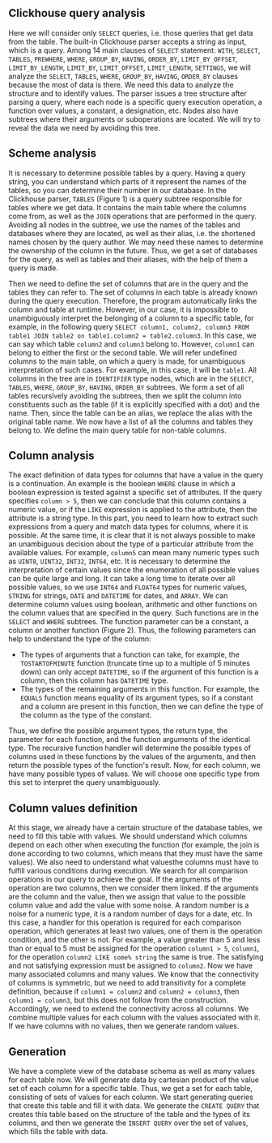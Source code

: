 ## Clickhouse query analysis

Here we will consider only `SELECT` queries, i.e. those queries that get data from the table.
The built-in Clickhouse parser accepts a string as input, which is a query. Among 14 main clauses of  `SELECT` statement: `WITH`, `SELECT`, `TABLES`, `PREWHERE`, `WHERE`, `GROUP_BY`, `HAVING`, `ORDER_BY`, `LIMIT_BY_OFFSET`, `LIMIT_BY_LENGTH`, `LIMIT_BY`, `LIMIT_OFFSET`, `LIMIT_LENGTH`, `SETTINGS`, we will analyze the `SELECT`, `TABLES`, `WHERE`, `GROUP_BY`, `HAVING`, `ORDER_BY` clauses because the most of data is there. We need this data to analyze the structure and to identify values.  The parser issues a tree structure after parsing a query, where each node is a specific query execution operation, a function over values, a constant, a designation, etc.  Nodes also have subtrees where their arguments or suboperations are located. We will try to reveal the data we need by avoiding this tree.

## Scheme analysis

It is necessary to determine possible tables by a query. Having a query string, you can understand which parts of it represent the names of the tables, so you can determine their number in our database.
In the Clickhouse parser, `TABLES` (Figure 1) is a query subtree responsible for tables where we get data. It contains the main table where the columns come from, as well as the `JOIN` operations that are performed in the query. Avoiding all nodes in the subtree, we use the names of the tables and databases where they are located, as well as their alias, i.e. the shortened names chosen by the query author. We may need these names to determine the ownership of the column in the future.
Thus, we get a set of databases for the query, as well as tables and their aliases, with the help of them a query is made.

Then we need to define the set of columns that are in the query and the tables they can refer to. The set of columns in each table is already known during the query execution. Therefore, the program automatically links the column and table at runtime. However, in our case, it is impossible to unambiguously interpret the belonging of a column to a specific table, for example, in the following query `SELECT column1, column2, column3 FROM table1 JOIN table2 on table1.column2 = table2.column3`. In this case, we can say which table `column2` and `column3` belong to. However, `column1` can belong to either the first or the second table. We will refer undefined columns to the main table, on which a query is made, for unambiguous interpretation of such cases. For example, in this case, it will be `table1`.
All columns in the tree are in `IDENTIFIER` type nodes, which are in the `SELECT`, `TABLES`, `WHERE`, `GROUP_BY`, `HAVING`, `ORDER_BY` subtrees. We form a set of all tables recursively avoiding the subtrees, then we split the column into constituents such as the table (if it is explicitly specified with a dot) and the name. Then, since the table can be an alias, we replace the alias with the original table name. We now have a list of all the columns and tables they belong to. We define the main query table for non-table columns.

## Column analysis

The exact definition of data types for columns that have a value in the query is a continuation. An example is the boolean `WHERE` clause in which a boolean expression is tested against a specific set of attributes. If the query specifies `column > 5`, then we can conclude that this column contains a numeric value, or if the `LIKE` expression is applied to the attribute, then the attribute is a string type.
In this part, you need to learn how to extract such expressions from a query and match data types for columns, where it is possible. At the same time, it is clear that it is not always possible to make an unambiguous decision about the type of a particular attribute from the available values. For example, `column5` can mean many numeric types such as `UINT8`, `UINT32`, `INT32`, `INT64`, etc. It is necessary to determine the interpretation of certain values since the enumeration of all possible values ​​can be quite large and long.
It can take a long time to iterate over all possible values, so we use `INT64` and `FLOAT64` types for numeric values, `STRING` for strings, `DATE` and `DATETIME` for dates, and `ARRAY`.
We can determine column values ​​using boolean, arithmetic and other functions on the column values ​​that are specified in the query. Such functions are in the `SELECT` and `WHERE` subtrees. The function parameter can be a constant, a column or another function (Figure 2). Thus, the following parameters can help to understand the type of the column:
- The types of arguments that a function can take, for example, the `TOSTARTOFMINUTE` function (truncate time up to a multiple of 5 minutes down) can only accept `DATETIME`, so if the argument of this function is a column, then this column has `DATETIME` type. 
- The types of the remaining arguments in this function. For example, the `EQUALS` function means equality of its argument types, so if a constant and a column are present in this function, then we can define the type of the column as the type of the constant.

Thus, we define the possible argument types, the return type, the parameter for each function, and the function arguments of the identical type. The recursive function handler will determine the possible types of columns used in these functions by the values of the arguments, and then return the possible types of the function's result.
Now, for each column, we have many possible types of values. We will choose one specific type from this set to interpret the query unambiguously.

## Column values definition

At this stage, we already have a certain structure of the database tables, we need to fill this table with values. We should understand which columns depend on each other when executing the function (for example, the join is done according to two columns, which means that they must have the same values). We also need to understand what values ​​the columns must have to fulfill various conditions during execution.
We search for all comparison operations in our query to achieve the goal. If the arguments of the operation are two columns, then we consider them linked. If the arguments are the column and the value, then we assign that value to the possible column value and add the value with some noise. A random number is a noise for a numeric type, it is a random number of days for a date, etc. In this case, a handler for this operation is required for each comparison operation, which generates at least two values, one of them is the operation condition, and the other is not. For example, a value greater than 5 and less than or equal to 5 must be assigned for the operation `column1 > 5`, `column1`, for the operation `column2 LIKE some% string` the same is true. The satisfying and not satisfying expression must be assigned to `column2`. 
Now we have many associated columns and many values. We know that the connectivity of columns is symmetric, but we need to add transitivity for a complete definition, because if `column1 = column2` and `column2 = column3`, then `column1 = column3`, but this does not follow from the construction. Accordingly, we need to extend the connectivity across all columns. We combine multiple values for each column with the values associated with it. If we have columns with no values, then we generate random values.

## Generation

We have a complete view of the database schema as well as many values ​​for each table now. We will generate data by cartesian product of the value set of each column for a specific table. Thus, we get a set for each table, consisting of sets of values for each column. We start generating queries that create this table and fill it with data. We generate the `CREATE QUERY` that creates this table based on the structure of the table and the types of its columns, and then we generate the `INSERT QUERY` over the set of values, which fills the table with data.
